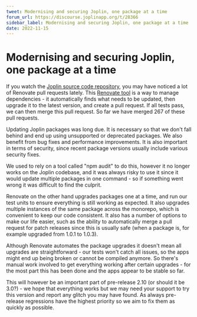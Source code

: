 ```yaml
---
tweet: Modernising and securing Joplin, one package at a time
forum_url: https://discourse.joplinapp.org/t/28366
sidebar_label: Modernising and securing Joplin, one package at a time
date: 2022-11-15
---
```


# Modernising and securing Joplin, one package at a time

If you watch the [Joplin source code repository](https://github.com/laurent22/joplin), you may have noticed a lot of Renovate pull requests lately. This [Renovate tool](https://www.mend.io/free-developer-tools/renovate/) is a way to manage dependencies - it automatically finds what needs to be updated, then upgrade it to the latest version, and create a pull request. If all tests pass, we can then merge this pull request. So far we have merged 267 of these pull requests.

Updating Joplin packages was long due. It is necessary so that we don't fall behind and end up using unsupported or deprecated packages. We also benefit from bug fixes and performance improvements. It is also important in terms of security, since recent package versions usually include various security fixes.

We used to rely on a tool called "npm audit" to do this, however it no longer works on the Joplin codebase, and it was always risky to use it since it would update multiple packages in one command - so if something went wrong it was difficult to find the culprit.

Renovate on the other hand upgrades packages one at a time, and run our test units to ensure everything is still working as expected. It also upgrades multiple instances of the same package across the monorepo, which is convenient to keep our code consistent. It also has a number of options to make our life easier, such as the ability to automatically merge a pull request for patch releases since this is usually safe (when a package is, for example upgraded from 1.0.1 to 1.0.3).

Although Renovate automates the package upgrades it doesn't mean all upgrades are straightforward - our tests won't catch all issues, so the apps might end up being broken or cannot be compiled anymore. So there's manual work involved to get everything working after certain upgrades - for the most part this has been done and the apps appear to be stable so far.

This will however be an important part of pre-release 2.10 (or should it be 3.0?) - we hope that everything works but we may need your support to try this version and report any glitch you may have found. As always pre-release regressions have the highest priority so we aim to fix them as quickly as possible.